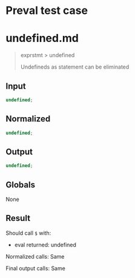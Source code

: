 # Preval test case

# undefined.md

> exprstmt > undefined
>
> Undefineds as statement can be eliminated

## Input

`````js filename=intro
undefined;
`````

## Normalized

`````js filename=intro
undefined;
`````

## Output

`````js filename=intro
undefined;
`````

## Globals

None

## Result

Should call `$` with:
 - eval returned: undefined

Normalized calls: Same

Final output calls: Same
